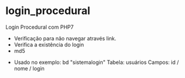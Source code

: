 # login_procedural
Login Procedural com PHP7

- Verificação para não navegar através link.
- Verifica a existência do login
- md5

* Usado no exemplo: 
  bd "sistemalogin"
  Tabela: usuários
  Campos: id / nome / login

